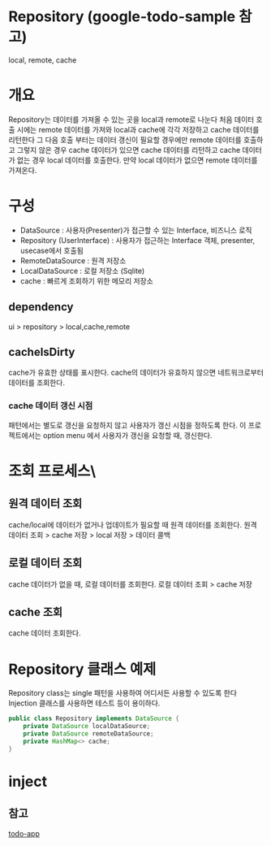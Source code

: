 # Repository (google-todo-sample 참고)
local, remote, cache


# 개요
Repository는 데이터를 가져올 수 있는 곳을 local과 remote로 나눈다
처음 데이터 호출 시에는 remote 데이터를 가져와 local과 cache에 각각 저장하고 cache 데이터를 리턴한다
그 다음 호출 부터는 데이터 갱신이 필요할 경우에만 remote 데이터를 호출하고
그렇지 않은 경우 cache 데이터가 있으면 cache 데이터를 리턴하고
cache 데이터가 없는 경우 local 데이터를 호출한다.
만약 local 데이터가 없으면 remote 데이터를 가져온다.


# 구성
- DataSource :  사용자(Presenter)가 접근할 수 있는 Interface, 비즈니스 로직
- Repository (UserInterface) : 사용자가 접근하는 Interface 객체, presenter, usecase에서 호출됨
- RemoteDataSource : 원격 저장소
- LocalDataSource : 로컬 저장소 (Sqlite)
- cache : 빠르게 조회하기 위한 메모리 저장소
## dependency
ui > repository > local,cache,remote


## cacheIsDirty
cache가 유효한 상태를 표시한다.
cache의 데이터가 유효하지 않으면 네트워크로부터 데이터를 조회한다.
### cache 데이터 갱신 시점
패턴에서는 별도로 갱신을 요청하지 않고 사용자가 갱신 시점을 정하도록 한다.
이 프로젝트에서는 option menu 에서 사용자가 갱신을 요청할 때, 갱신한다.


# 조회 프로세스\
## 원격 데이터 조회
cache/local에 데이터가 없거나 업데이트가 필요할 때 원격 데이터를 조회한다.
원격 데이터 조회 > cache 저장 > local 저장 > 데이터 콜백
## 로컬 데이터 조회
cache 데이터가 없을 때, 로컬 데이터를 조회한다.
로컬 데이터 조회 > cache 저장
## cache 조회
cache 데이터 조회한다.



# Repository 클래스 예제
Repository class는 single 패턴을 사용하여 어디서든 사용할 수 있도록 한다
Injection 클래스를 사용하면 테스트 등이 용이하다.
```java
public class Repository implements DataSource {
    private DataSource localDataSource;
    private DataSource remoteDataSource;
    private HashMap<> cache;
}
```




# inject

## 참고
[todo-app](https://github.com/googlesamples/android-architecture/tree/todo-mvvm-databinding/)
